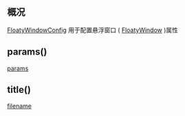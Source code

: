## 概况

[FloatyWindowConfig](/API/Floaty/FloatyWindowConfig/README.md)
用于配置悬浮窗口 ( [FloatyWindow](/API/Floaty/FloatyWindow/README.md) )属性

## params()

[params](params.md ":include")

## title()

[filename](title.md ':include')